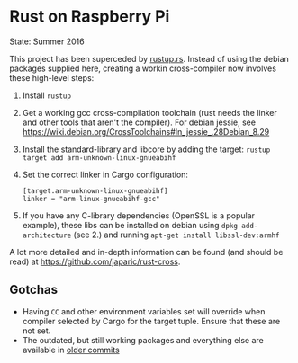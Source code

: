 Rust on Raspberry Pi
====================

State: Summer 2016

This project has been superceded by [rustup.rs](https://rustup.rs>). Instead
of using the debian packages supplied here, creating a workin cross-compiler
now involves these high-level steps:

1. Install `rustup`
2. Get a working gcc cross-compilation toolchain (rust needs the linker and
   other tools that aren't the compiler). For debian jessie, see
   https://wiki.debian.org/CrossToolchains#In_jessie_.28Debian_8.29
3. Install the standard-library and libcore by adding the target:
   `rustup target add arm-unknown-linux-gnueabihf`
4. Set the correct linker in Cargo configuration:

   ```
   [target.arm-unknown-linux-gnueabihf]
   linker = "arm-linux-gnueabihf-gcc"
   ```

5. If you have any C-library dependencies (OpenSSL is a popular example), these
   libs can be installed on debian using `dpkg add-architecture` (see 2.) and
   running `apt-get install libssl-dev:armhf`

A lot more detailed and in-depth information can be found (and should be read)
at https://github.com/japaric/rust-cross.

Gotchas
-------

* Having `CC` and other environment variables set will override when compiler
  selected by Cargo for the target tuple. Ensure that these are not set.
* The outdated, but still working packages and everything else are available
  in [older commits](https://github.com/mbr/interim-rust-pi/tree/last-relevant)
